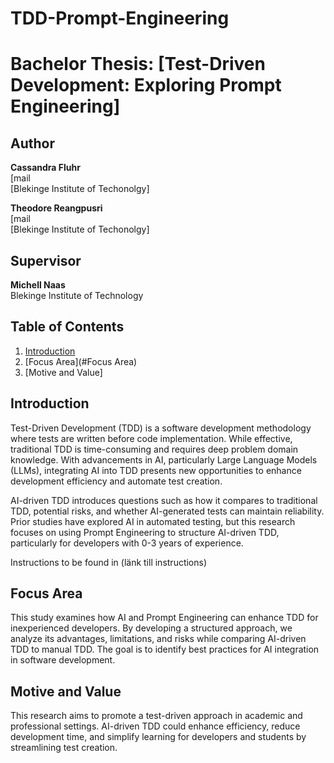 # TDD-Prompt-Engineering

# Bachelor Thesis: [Test-Driven Development: Exploring Prompt Engineering]

## Author
**Cassandra Fluhr**  
[mail  
[Blekinge Institute of Techonolgy]

**Theodore Reangpusri**  
[mail  
[Blekinge Institute of Techonolgy]

## Supervisor
**Michell Naas**    
Blekinge Institute of Technology

## Table of Contents
1. [Introduction](#Introduction)
2. [Focus Area](#Focus Area) 
3. [Motive and Value]


## Introduction

Test-Driven Development (TDD) is a software development methodology where tests are written before code implementation. While effective, traditional TDD is time-consuming and requires deep problem domain knowledge. With advancements in AI, particularly Large Language Models (LLMs), integrating AI into TDD presents new opportunities to enhance development efficiency and automate test creation.

AI-driven TDD introduces questions such as how it compares to traditional TDD, potential risks, and whether AI-generated tests can maintain reliability. Prior studies have explored AI in automated testing, but this research focuses on using Prompt Engineering to structure AI-driven TDD, particularly for developers with 0-3 years of experience.

Instructions to be found in (länk till instructions)

## Focus Area

This study examines how AI and Prompt Engineering can enhance TDD for inexperienced developers. By developing a structured approach, we analyze its advantages, limitations, and risks while comparing AI-driven TDD to manual TDD. The goal is to identify best practices for AI integration in software development.

## Motive and Value

This research aims to promote a test-driven approach in academic and professional settings. AI-driven TDD could enhance efficiency, reduce development time, and simplify learning for developers and students by streamlining test creation.







